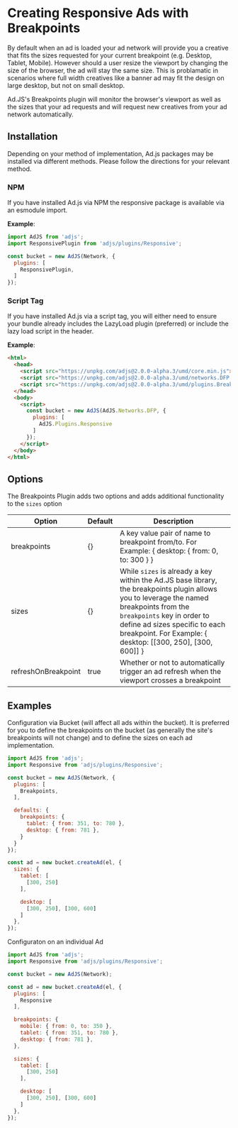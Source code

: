 # Creating Responsive Ads with Breakpoints
By default when an ad is loaded your ad network will provide you a creative that fits the sizes requested for your current breakpoint
(e.g. Desktop, Tablet, Mobile). However should a user resize the viewport by changing the size of the browser, the ad will stay the same
size. This is problamatic in scenarios where full width creatives like a banner ad may fit the design on large desktop, but not on small desktop.

Ad.JS's Breakpoints plugin will monitor the browser's viewport as well as the sizes that your ad requests and will request new creatives from your ad network automatically.

## Installation
Depending on your method of implementation, Ad.js packages may be installed via different methods.
Please follow the directions for your relevant method.

### NPM
If you have installed Ad.js via NPM the responsive package is available via an esmodule import.

__Example__:
```js
import AdJS from 'adjs';
import ResponsivePlugin from 'adjs/plugins/Responsive';

const bucket = new AdJS(Network, {
  plugins: [
    ResponsivePlugin,
  ]
});
```

### Script Tag
If you have installed Ad.js via a script tag, you will either need to ensure your bundle already
includes the LazyLoad plugin (preferred) or include the lazy load script in the header.

__Example__:
```html
<html>
  <head>
    <script src="https://unpkg.com/adjs@2.0.0-alpha.3/umd/core.min.js"></script>
    <script src="https://unpkg.com/adjs@2.0.0-alpha.3/umd/networks.DFP.min.js"></script>
    <script src="https://unpkg.com/adjs@2.0.0-alpha.3/umd/plugins.Breakpoints.min.js"></script>
  </head>
  <body>
    <script>
      const bucket = new AdJS(AdJS.Networks.DFP, {
        plugins: [
          AdJS.Plugins.Responsive
        ]
      });
    </script>
  </body>
</html>
```

## Options
The Breakpoints Plugin adds two options and adds additional functionality to the `sizes` option

|Option|Default|Description|
|---|---|---|
|breakpoints|{}|A key value pair of name to breakpoint from/to. For Example: { desktop: { from: 0, to: 300 } }|
|sizes|{}|While `sizes` is already a key within the Ad.JS base library, the breakpoints plugin allows you to leverage the named breakpoints from the `breakpoints` key in order to define ad sizes specific to each breakpoint. For Example: { desktop: [[300, 250], [300, 600]] }|
|refreshOnBreakpoint|true|Whether or not to automatically trigger an ad refresh when the viewport crosses a breakpoint|

## Examples

Configuration via Bucket (will affect all ads within the bucket). It is preferred for you to define the breakpoints on the bucket (as
generally the site's breakpoints will not change) and to define the sizes on each ad implementation.
```js
import AdJS from 'adjs';
import Responsive from 'adjs/plugins/Responsive';

const bucket = new AdJS(Network, {
  plugins: [
    Breakpoints,
  ],

  defaults: {
    breakpoints: {
      tablet: { from: 351, to: 780 },
      desktop: { from: 781 },
    }
  }
});

const ad = new bucket.createAd(el, {
  sizes: {
    tablet: [
      [300, 250]
    ],

    desktop: [
      [300, 250], [300, 600]
    ]
  },
});
```

Configuraton on an individual Ad
```js
import AdJS from 'adjs';
import Responsive from 'adjs/plugins/Responsive';

const bucket = new AdJS(Network);

const ad = new bucket.createAd(el, {
  plugins: [
    Responsive
  ],

  breakpoints: {
    mobile: { from: 0, to: 350 },
    tablet: { from: 351, to: 780 },
    desktop: { from: 781 },
  },

  sizes: {
    tablet: [
      [300, 250]
    ],

    desktop: [
      [300, 250], [300, 600]
    ]
  },
});
``` 
